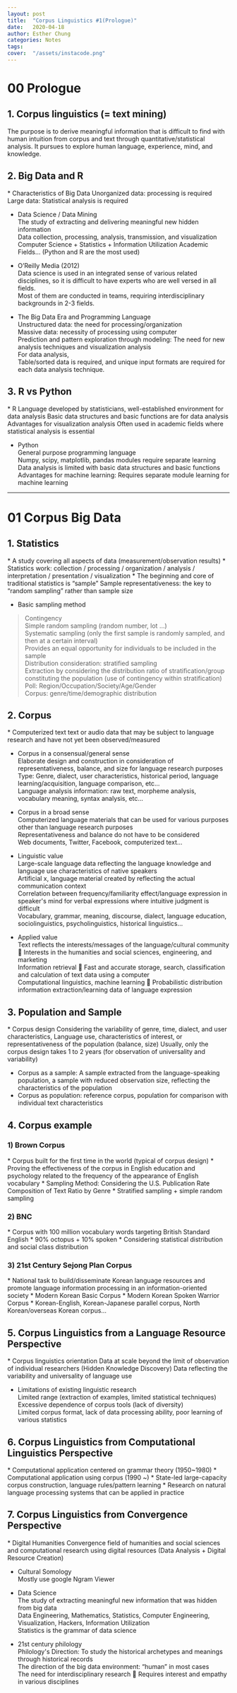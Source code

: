 ```yaml
---
layout: post
title:  "Corpus Linguistics #1(Prologue)"
date:   2020-04-18
author: Esther Chung
categories: Notes
tags:	
cover:  "/assets/instacode.png"
---
```

<h1>00 Prologue</h1>
<h2>1. Corpus linguistics (= text mining)</h2>
The purpose is to derive meaningful information that is difficult to find with human intuition from corpus and text through quantitative/statistical analysis.     
It pursues to explore human language, experience, mind, and knowledge.     
     
<h2>2. Big Data and R</h2>
* Characteristics of Big Data     
Unorganized data: processing is required     
Large data: Statistical analysis is required     
     
* Data Science / Data Mining     
The study of extracting and delivering meaningful new hidden information     
Data collection, processing, analysis, transmission, and visualization     
Computer Science + Statistics + Information Utilization Academic Fields… (Python and R are the most used)     

* O’Reilly Media (2012)        
Data science is used in an integrated sense of various related disciplines, so it is difficult to have experts who are well versed in all fields.     
Most of them are conducted in teams, requiring interdisciplinary backgrounds in 2-3 fields.     
     
* The Big Data Era and Programming Language     
Unstructured data: the need for processing/organization     
Massive data: necessity of processing using computer     
Prediction and pattern exploration through modeling: The need for new analysis techniques and visualization analysis     
For data analysis,      
Table/sorted data is required, and unique input formats are required for each data analysis technique.     

<h2>3. R vs Python</h2>
* R     
Language developed by statisticians, well-established environment for data analysis     
Basic data structures and basic functions are for data analysis     
Advantages for visualization analysis     
Often used in academic fields where statistical analysis is essential     
     
* Python     
General purpose programming language     
Numpy, scipy, matplotlib, pandas modules require separate learning     
Data analysis is limited with basic data structures and basic functions     
Advantages for machine learning: Requires separate module learning for machine learning     

----------------------------------------

<h1>01 Corpus Big Data</h1>
<h2>1. Statistics</h2>
* A study covering all aspects of data (measurement/observation results)     
* Statistics work: collection / processing / organization / analysis / interpretation / presentation / visualization     
* The beginning and core of traditional statistics is “sample”     
Sample representativeness: the key to “random sampling” rather than sample size     
     
* Basic sampling method     
>Contingency     
 Simple random sampling (random number, lot …)     
 Systematic sampling (only the first sample is randomly sampled, and then at a certain interval)     
 Provides an equal opportunity for individuals to be included in the sample     
>Distribution consideration: stratified sampling     
 Extraction by considering the distribution ratio of stratification/group constituting the population (use of contingency within stratification)     
 Poll: Region/Occupation/Society/Age/Gender     
 Corpus: genre/time/demographic distribution     
     
<h2>2. Corpus</h2>
* Computerized text text or audio data that may be subject to language research and have not yet been observed/measured     
     
* Corpus in a consensual/general sense     
Elaborate design and construction in consideration of representativeness, balance, and size for language research purposes     
Type: Genre, dialect, user characteristics, historical period, language learning/acquisition, language comparison, etc...     
Language analysis information: raw text, morpheme analysis, vocabulary meaning, syntax analysis, etc...     
     
* Corpus in a broad sense     
Computerized language materials that can be used for various purposes other than language research purposes     
Representativeness and balance do not have to be considered     
Web documents, Twitter, Facebook, computerized text…     
     
* Linguistic value     
Large-scale language data reflecting the language knowledge and language use characteristics of native speakers     
Artificial x, language material created by reflecting the actual communication context     
Correlation between frequency/familiarity effect/language expression in speaker's mind for verbal expressions where intuitive judgment is difficult     
Vocabulary, grammar, meaning, discourse, dialect, language education, sociolinguistics, psycholinguistics, historical linguistics…   
     
* Applied value     
Text reflects the interests/messages of the language/cultural community  Interests in the humanities and social sciences, engineering, and marketing     
Information retrieval  Fast and accurate storage, search, classification and calculation of text data using a computer     
Computational linguistics, machine learning  Probabilistic distribution information extraction/learning data of language expression     


<h2>3. Population and Sample</h2>
* Corpus design     
Considering the variability of genre, time, dialect, and user characteristics,     
Language use, characteristics of interest, or representativeness of the population (balance, size)     
Usually, only the corpus design takes 1 to 2 years (for observation of universality and variability)     
     
* Corpus as a sample: A sample extracted from the language-speaking population, a sample with reduced observation size, reflecting the characteristics of the population     
* Corpus as population: reference corpus, population for comparison with individual text characteristics     

<h2>4. Corpus example</h2>
<h3>1) Brown Corpus</h3>
* Corpus built for the first time in the world (typical of corpus design)     
* Proving the effectiveness of the corpus in English education and psychology related to the frequency of the appearance of English vocabulary     
* Sampling Method: Considering the U.S. Publication Rate Composition of Text Ratio by Genre     
* Stratified sampling + simple random sampling     

<h3>2) BNC</h3>
* Corpus with 100 million vocabulary words targeting British Standard English     
* 90% octopus + 10% spoken     
* Considering statistical distribution and social class distribution     

<h3>3) 21st Century Sejong Plan Corpus</h3>     
* National task to build/disseminate Korean language resources and promote language information processing in an information-oriented society     
* Modern Korean Basic Corpus     
* Modern Korean Spoken Warrior Corpus     
* Korean-English, Korean-Japanese parallel corpus, North Korean/overseas Korean corpus…     
 
<h2>5. Corpus Linguistics from a Language Resource Perspective</h2>
* Corpus linguistics orientation     
Data at scale beyond the limit of observation of individual researchers (Hidden Knowledge Discovery)     
Data reflecting the variability and universality of language use     
     
* Limitations of existing linguistic research     
Limited range (extraction of examples, limited statistical techniques)     
Excessive dependence of corpus tools (lack of diversity)     
Limited corpus format, lack of data processing ability, poor learning of various statistics     

<h2>6. Corpus Linguistics from Computational Linguistics Perspective</h2>
* Computational application centered on grammar theory (1950~1980)     
* Computational application using corpus (1990 ~)     
* State-led large-capacity corpus construction, language rules/pattern learning     
* Research on natural language processing systems that can be applied in practice     

<h2>7. Corpus Linguistics from Convergence Perspective</h2>
* Digital Humanities     
Convergence field of humanities and social sciences and computational research using digital resources     
(Data Analysis + Digital Resource Creation)     
     
* Cultural Somology     
Mostly use google Ngram Viewer     
     
* Data Science     
The study of extracting meaningful new information that was hidden from big data     
Data Engineering, Mathematics, Statistics, Computer Engineering, Visualization, Hackers, Information Utilization     
Statistics is the grammar of data science     
     
* 21st century philology     
Philology's Direction: To study the historical archetypes and meanings through historical records     
The direction of the big data environment: “human” in most cases     
The need for interdisciplinary research  Requires interest and empathy in various disciplines     
     
